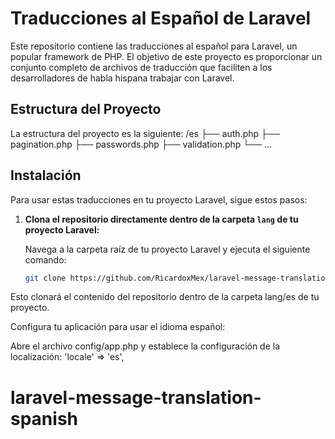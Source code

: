 # Traducciones al Español de Laravel

Este repositorio contiene las traducciones al español para Laravel, un popular framework de PHP. El objetivo de este proyecto es proporcionar un conjunto completo de archivos de traducción que faciliten a los desarrolladores de habla hispana trabajar con Laravel.

## Estructura del Proyecto

La estructura del proyecto es la siguiente:
/es
├── auth.php
├── pagination.php
├── passwords.php
├── validation.php
└── ...


## Instalación

Para usar estas traducciones en tu proyecto Laravel, sigue estos pasos:

1. **Clona el repositorio directamente dentro de la carpeta `lang` de tu proyecto Laravel:**

   Navega a la carpeta raíz de tu proyecto Laravel y ejecuta el siguiente comando:

   ```bash
   git clone https://github.com/RicardoxMex/laravel-message-translation-spanish.git lang/es

Esto clonará el contenido del repositorio dentro de la carpeta lang/es de tu proyecto.

Configura tu aplicación para usar el idioma español:

Abre el archivo config/app.php y establece la configuración de la localización:
'locale' => 'es',



# laravel-message-translation-spanish
